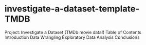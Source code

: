 # investigate-a-dataset-template-TMDB
Project: Investigate a Dataset (TMDb movie data!) 
Table of Contents 
Introduction 
Data Wrangling
Exploratory Data Analysis
Conclusions
